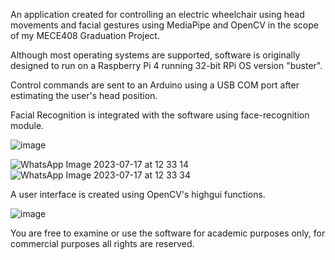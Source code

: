An application created for controlling an electric wheelchair using head movements and facial gestures using MediaPipe and OpenCV in the scope of my MECE408 Graduation Project.

Although most operating systems are supported, software is originally designed to run on a Raspberry Pi 4 running 32-bit RPi OS version "buster".

Control commands are sent to an Arduino using a USB COM port after estimating the user's head position.

Facial Recognition is integrated with the software using face-recognition module.

![image](https://github.com/ygulcihan/face-pose/assets/72352507/1100df0a-0704-4f4a-94f1-d6dcef6f0123)

![WhatsApp Image 2023-07-17 at 12 33 14](https://github.com/ygulcihan/face-pose/assets/72352507/2fff3a47-59da-4da0-b7ed-1dac87945a8f)
![WhatsApp Image 2023-07-17 at 12 33 34](https://github.com/ygulcihan/face-pose/assets/72352507/04a01d78-812a-43f6-beec-d249631b0821)


A user interface is created using OpenCV's highgui functions.

![image](https://github.com/ygulcihan/face-pose/assets/72352507/c1ef2a46-5232-4341-829f-fc0c4524c5e9)

You are free to examine or use the software for academic purposes only, for commercial purposes all rights are reserved.
